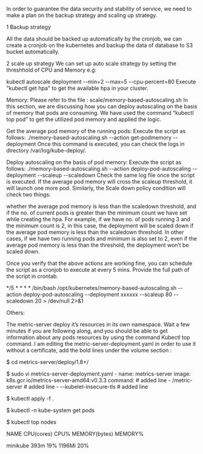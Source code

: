 In order to guarantee the data security and stability of service, we need to make a plan on the backup strategy and scaling up strategy.

1 Backup strategy

All the data should be backed up automatically by the cronjob, we can create a cronjob on the kubernetes and backup the data of database to S3 bucket automatically.

2 scale up strategy We can set up auto scale strategy by setting the threshhold of CPU and Memory e.g:

kubectl autoscale deployment --min=2 --max=5 --cpu-percent=80 Execute "kubectl get hpa" to get the available hpa in your cluster.

Memory: Please refer to the file : scale/memory-based-autoscaling.sh In this section, we are discussing how you can deploy autoscaling on the basis of memory that pods are consuming. We have used the command “kubectl top pod” to get the utilized pod memory and applied the logic.

Get the average pod memory of the running pods: Execute the script as follows: ./memory-based-autoscaling.sh --action get-podmemory --deployment Once this command is executed, you can check the logs in directory /var/log/kube-deploy/.

Deploy autoscaling on the basis of pod memory: Execute the script as follows: ./memory-based-autoscaling.sh --action deploy-pod-autoscaling --deployment --scaleup --scaledown Check the same log file once the script is executed. If the average pod memory will cross the scaleup threshold, it will launch one more pod. Similarly, the Scale down policy condition will check two things:

whether the average pod memory is less than the scaledown threshold, and if the no. of current pods is greater than the minimum count we have set while creating the hpa. For example, if we have no. of pods running 3 and the minimum count is 2, in this case, the deployment will be scaled down if the average pod memory is less than the scaledown threshold. In other cases, if we have two running pods and minimum is also set to 2, even if the average pod memory is less than the threshold, the deployment won’t be scaled down.

Once you verify that the above actions are working fine, you can schedule the script as a cronjob to execute at every 5 mins. Provide the full path of the script in crontab.

*/5 * * * * /bin/bash /opt/kubernetes/memory-based-autoscaling.sh --action deploy-pod-autoscaling --deployment xxxxxx --scaleup 80 --scaledown 20 > /dev/null 2>&1

Others:

The metric-server deploy it’s resources in its own namespace. Wait a few minutes if you are following along, and you should be able to get information about any pods resources by using the command Kubectl top command. I am editing the metric-server-deployment.yaml in order to use it without a certificate, add the bold lines under the volume section :

$ cd metrics-server/deploy/1.8+/

$ sudo vi metrics-server-deployment.yaml - name: metrics-server image: k8s.gcr.io/metrics-server-amd64:v0.3.3 command: # added line - /metric-server # added line - --kubelet-insecure-tls # added line

$ kubectl apply -f .

$ kubectl -n kube-system get pods

$ kubectl top nodes

NAME CPU(cores) CPU% MEMORY(bytes) MEMORY%

minikube 393m 19% 1196Mi 20%
